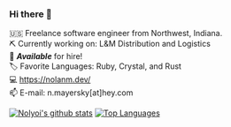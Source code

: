 ### Hi there 👋

🇺🇸 Freelance software engineer from Northwest, Indiana.  
⛏ Currently working on: L&M Distribution and Logistics  
🤝 ***Available*** for hire!  
🏷 Favorite Languages: Ruby, Crystal, and Rust  
💻 <https://nolanm.dev/>  
📫 E-mail: n.mayersky[at]hey.com  

[![Nolyoi's github stats](https://github-readme-stats.vercel.app/api?username=nolyoi&hide=stars&count_private=true&show_icons=true&theme=vue)](https://github.com/anuraghazra/github-readme-stats)
[![Top Languages](https://github-readme-stats.vercel.app/api/top-langs/?username=nolyoi&layout=compact&theme=vue)](https://github.com/anuraghazra/github-readme-stats)


<!--
**nolyoi/nolyoi** is a ✨ _special_ ✨ repository because its `README.md` (this file) appears on your GitHub profile.

Here are some ideas to get you started:

- 🔭 I’m currently working on ...
- 🌱 I’m currently learning ...
- 👯 I’m looking to collaborate on ...
- 🤔 I’m looking for help with ...
- 💬 Ask me about ...
- 📫 How to reach me: ...
- 😄 Pronouns: ...
- ⚡ Fun fact: ...
-->
